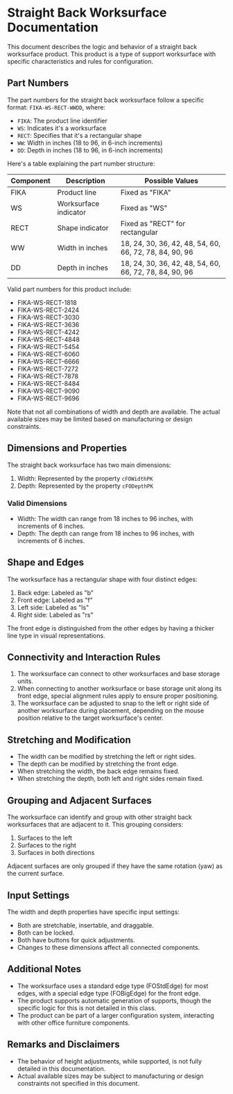 # Straight Back Worksurface Documentation

This document describes the logic and behavior of a straight back worksurface product. This product is a type of support worksurface with specific characteristics and rules for configuration.

## Part Numbers

The part numbers for the straight back worksurface follow a specific format: `FIKA-WS-RECT-WWDD`, where:

- `FIKA`: The product line identifier
- `WS`: Indicates it's a worksurface
- `RECT`: Specifies that it's a rectangular shape
- `WW`: Width in inches (18 to 96, in 6-inch increments)
- `DD`: Depth in inches (18 to 96, in 6-inch increments)

Here's a table explaining the part number structure:

| Component | Description | Possible Values |
|-----------|-------------|-----------------|
| FIKA      | Product line | Fixed as "FIKA" |
| WS        | Worksurface indicator | Fixed as "WS" |
| RECT      | Shape indicator | Fixed as "RECT" for rectangular |
| WW        | Width in inches | 18, 24, 30, 36, 42, 48, 54, 60, 66, 72, 78, 84, 90, 96 |
| DD        | Depth in inches | 18, 24, 30, 36, 42, 48, 54, 60, 66, 72, 78, 84, 90, 96 |

Valid part numbers for this product include:

- FIKA-WS-RECT-1818
- FIKA-WS-RECT-2424
- FIKA-WS-RECT-3030
- FIKA-WS-RECT-3636
- FIKA-WS-RECT-4242
- FIKA-WS-RECT-4848
- FIKA-WS-RECT-5454
- FIKA-WS-RECT-6060
- FIKA-WS-RECT-6666
- FIKA-WS-RECT-7272
- FIKA-WS-RECT-7878
- FIKA-WS-RECT-8484
- FIKA-WS-RECT-9090
- FIKA-WS-RECT-9696

Note that not all combinations of width and depth are available. The actual available sizes may be limited based on manufacturing or design constraints.

## Dimensions and Properties

The straight back worksurface has two main dimensions:

1. Width: Represented by the property `cFOWidthPK`
2. Depth: Represented by the property `cFODepthPK`

### Valid Dimensions

- Width: The width can range from 18 inches to 96 inches, with increments of 6 inches.
- Depth: The depth can range from 18 inches to 96 inches, with increments of 6 inches.

## Shape and Edges

The worksurface has a rectangular shape with four distinct edges:

1. Back edge: Labeled as "b"
2. Front edge: Labeled as "f"
3. Left side: Labeled as "ls"
4. Right side: Labeled as "rs"

The front edge is distinguished from the other edges by having a thicker line type in visual representations.

## Connectivity and Interaction Rules

1. The worksurface can connect to other worksurfaces and base storage units.
2. When connecting to another worksurface or base storage unit along its front edge, special alignment rules apply to ensure proper positioning.
3. The worksurface can be adjusted to snap to the left or right side of another worksurface during placement, depending on the mouse position relative to the target worksurface's center.

## Stretching and Modification

- The width can be modified by stretching the left or right sides.
- The depth can be modified by stretching the front edge.
- When stretching the width, the back edge remains fixed.
- When stretching the depth, both left and right sides remain fixed.

## Grouping and Adjacent Surfaces

The worksurface can identify and group with other straight back worksurfaces that are adjacent to it. This grouping considers:

1. Surfaces to the left
2. Surfaces to the right
3. Surfaces in both directions

Adjacent surfaces are only grouped if they have the same rotation (yaw) as the current surface.

## Input Settings

The width and depth properties have specific input settings:

- Both are stretchable, insertable, and draggable.
- Both can be locked.
- Both have buttons for quick adjustments.
- Changes to these dimensions affect all connected components.

## Additional Notes

- The worksurface uses a standard edge type (FOStdEdge) for most edges, with a special edge type (FOBigEdge) for the front edge.
- The product supports automatic generation of supports, though the specific logic for this is not detailed in this class.
- The product can be part of a larger configuration system, interacting with other office furniture components.

## Remarks and Disclaimers

- The behavior of height adjustments, while supported, is not fully detailed in this documentation.
- Actual available sizes may be subject to manufacturing or design constraints not specified in this document.
